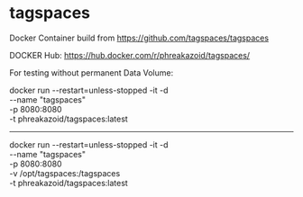 # tagspaces
Docker Container build from https://github.com/tagspaces/tagspaces

DOCKER Hub: https://hub.docker.com/r/phreakazoid/tagspaces/

For testing without permanent Data Volume:

docker run --restart=unless-stopped -it -d \
--name "tagspaces" \
-p 8080:8080 \
-t phreakazoid/tagspaces:latest

--------------------------------------------

docker run --restart=unless-stopped -it -d \
--name "tagspaces" \
-p 8080:8080 \
-v /opt/tagspaces:/tagspaces \
-t phreakazoid/tagspaces:latest
